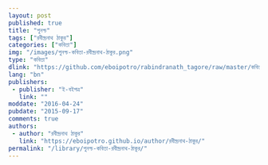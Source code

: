 ```yaml
---
layout: post
published: true
title: "পুনশ্চ"
tags: ["রবীন্দ্রনাথ ঠাকুর"]
categories: ["কবিতা"]
img: "/images/পুনশ্চ-কবিতা-রবীন্দ্রনাথ-ঠাকুর.png"
type: "কবিতা"
dlink: "https://github.com/eboipotro/rabindranath_tagore/raw/master/কবিতা/পুনশ্চ.epub"
lang: "bn"
publishers: 
 - publisher: "ই-বইপত্র"
   link: ""
moddate: "2016-04-24"
pubdate: "2015-09-17"
comments: true
authors: 
 - author: "রবীন্দ্রনাথ ঠাকুর"
   link: "https://eboipotro.github.io/author/রবীন্দ্রনাথ-ঠাকুর/"
permalink: "/library/পুনশ্চ-কবিতা-রবীন্দ্রনাথ-ঠাকুর/"
---
```

